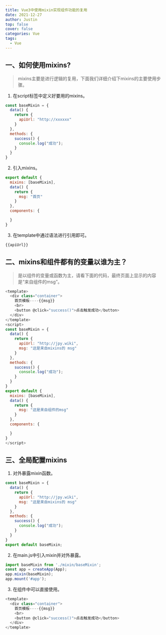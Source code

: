 ```yaml
---
title: Vue3中使用mixin实现组件功能的复用
date: 2021-12-27
author: Justin
top: false
cover: false
categories: Vue
tags:
  - Vue
---
```


## 一、如何使用mixins?
>mixins主要是进行逻辑的复用，下面我们详细介绍下mixins的主要使用步骤。

1. 在script标签中定义好要用的mixins。

```js
const baseMixin = {
  data() {
    return {
      apiUrl: "http://xxxxxx"
    }
  },
  methods: {
    success() {
      console.log("成功");
    }
  }
}
```

2. 引入mixins。

```js
export default {
  mixins: [baseMixin],
  data() {
    return {
      msg: "首页"
    }
  },
  components: {

  }
}
```

3. 在template中通过语法进行引用即可。

```js
{{apiUrl}}
```

## 二、mixins和组件都有的变量以谁为主？
>是以组件的变量或函数为主，请看下面的代码，最终页面上显示的内容是“来自组件的msg”。

```js
<template>
  <div class="container">
    首页模板----{{msg}}
    <br>
    <button @click="success()">点击触发成功</button>
  </div>
</template>
<script>
const baseMixin = {
  data() {
    return {
      apiUrl: "http://jpy.wiki",
      msg: "这是来自mixins的 msg"
    }
  },
  methods: {
    success() {
      console.log("成功");
    }
  }
}
export default {
  mixins: [baseMixin],
  data() {
    return {
      msg: "这是来自组件的msg"
    }
  },
  components: {

  }
}
</script>
```

## 三、全局配置mixins
1. 对外暴露mixin函数。

```js
const baseMixin = {
  data() {
    return {
      apiUrl: "http://jpy.wiki",
      msg: "这是来自mixins的 msg"
    }
  },
  methods: {
    success() {
      console.log("成功");
    }
  }
}
export default baseMixin;
```

2. 在main.js中引入mixin并对外暴露。

```js
import baseMixin from './mixin/baseMixin';
const app = createApp(App);
app.mixin(baseMixin);
app.mount('#app');
```

3. 在组件中可以直接使用。

```js
<template>
  <div class="container">
    首页模板----{{msg}}
    <br>
    <button @click="success()">点击触发成功</button>
  </div>
</template>
```


